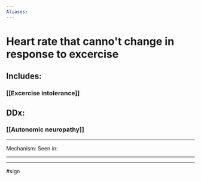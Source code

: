 ```yaml
---
Aliases:
---
```

# Heart rate that canno't change in response to excercise 
## Includes:
### [[Excercise intolerance]]
## DDx:
### [[Autonomic neuropathy]]

---
Mechanism:
Seen in: 

---


---
#sign 